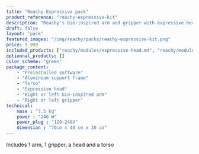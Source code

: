 ```yaml
---
title: "Reachy Expressive pack"
product_reference: "reachy-expressive-kit"
description: "Reachy's bio-inspired arm and gripper with expressive head"
draft: false
layout: "pack"
featured_images: "/img/reachy/packs/reachy-expressive-kit.png"
price: 9 990
included_products: ["reachy/modules/expressive-head.md", "reachy/modules/chest.md", "reachy/modules/bioinspired-arm.md", "reachy/modules/gripper.md"]
optionnal_products: []
color_scheme: "green"
package_content: 
    - "Preinstalled software"
    - "Aluminium support frame"
    - "Torso"
    - "Expressive head"
    - "Right or left bio-inspired arm"
    - "Right or left gripper"
technical:
    mass : "7.5 kg"
    power : "240 W"
    power_plug : "120-240V"
    dimension : "70cm x 40 cm x 30 cm"
---
```


Includes 1 arm, 1 gripper, a head and a torso
